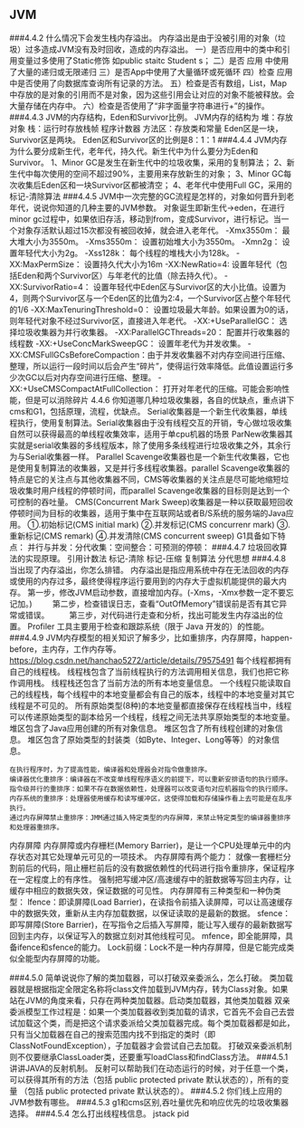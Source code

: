 ## JVM
###4.4.2 什么情况下会发生栈内存溢出。
  内存溢出是由于没被引用的对象（垃圾）过多造成JVM没有及时回收，造成的内存溢出。
  一）是否应用中的类中和引用变量过多使用了Static修饰 如public staitc Student s；
  二）是否 应用 中使用了大量的递归或无限递归
  三）是否App中使用了大量循环或死循环
  四）检查 应用 中是否使用了向数据库查询所有记录的方法。
  五）检查是否有数组，List，Map中存放的是对象的引用而不是对象，因为这些引用会让对应的对象不能被释放。会大量存储在内存中。
  六）检查是否使用了“非字面量字符串进行+”的操作。
###4.4.3 JVM的内存结构，Eden和Survivor比例。
    JVM内存的结构为
    堆：存放对象
    栈：运行时存放栈帧
    程序计数器
    方法区：存放类和常量
    Eden区是一块，Survivor区是两块。
    Eden区和Survivor区的比例是8：1：1
	###4.4.4 JVM内存为什么要分成新生代，老年代，持久代。新生代中为什么要分为Eden和Survivor。
      1、Minor GC是发生在新生代中的垃圾收集，采用的复制算法；
      2、新生代中每次使用的空间不超过90%，主要用来存放新生的对象；
      3、Minor GC每次收集后Eden区和一块Survivor区都被清空；
      4、老年代中使用Full GC，采用的标记-清除算法
###4.4.5 JVM中一次完整的GC流程是怎样的，对象如何晋升到老年代，说说你知道的几种主要的JVM参数。
    对象诞生即新生代->eden，在进行minor gc过程中，如果依旧存活，移动到from，变成Survivor，进行标记。当一个对象存活默认超过15次都没有被回收掉，就会进入老年代。
    -Xmx3550m： 最大堆大小为3550m。
    -Xms3550m： 设置初始堆大小为3550m。
    -Xmn2g： 设置年轻代大小为2g。
    -Xss128k： 每个线程的堆栈大小为128k。
    -XX:MaxPermSize：  设置持久代大小为16m
    -XX:NewRatio=4: 设置年轻代（包括Eden和两个Survivor区）与年老代的比值（除去持久代）。
    -XX:SurvivorRatio=4： 设置年轻代中Eden区与Survivor区的大小比值。设置为4，则两个Survivor区与一个Eden区的比值为2:4，一个Survivor区占整个年轻代的1/6
    -XX:MaxTenuringThreshold=0： 设置垃圾最大年龄。如果设置为0的话，则年轻代对象不经过Survivor区，直接进入年老代。
    -XX:+UseParallelGC： 选择垃圾收集器为并行收集器。
    -XX:ParallelGCThreads=20： 配置并行收集器的线程数
    -XX:+UseConcMarkSweepGC： 设置年老代为并发收集。
    -XX:CMSFullGCsBeforeCompaction：由于并发收集器不对内存空间进行压缩、整理，所以运行一段时间以后会产生“碎片”，使得运行效率降低。此值设置运行多少次GC以后对内存空间进行压缩、整理。
    -XX:+UseCMSCompactAtFullCollection： 打开对年老代的压缩。可能会影响性能，但是可以消除碎片
4.4.6 你知道哪几种垃圾收集器，各自的优缺点，重点讲下cms和G1，包括原理，流程，优缺点。
     Serial收集器是一个新生代收集器，单线程执行，使用复制算法。Serial收集器由于没有线程交互的开销，专心做垃圾收集自然可以获得最高的单线程收集效率，适用于单cpu机器的场景
    ParNew收集器其实就是serial收集器的多线程版本，除了使用多条线程进行垃圾收集之外，其余行为与Serial收集器一样。
    Parallel Scavenge收集器也是一个新生代收集器，它也是使用复制算法的收集器，又是并行多线程收集器。parallel Scavenge收集器的特点是它的关注点与其他收集器不同，CMS等收集器的关注点是尽可能地缩短垃圾收集时用户线程的停顿时间，而parallel Scavenge收集器的目标则是达到一个可控制的吞吐量。
    CMS(Concurrent Mark Sweep)收集器是一种以获取最短回收停顿时间为目标的收集器，适用于集中在互联网站或者B/S系统的服务端的Java应用。
    ①.初始标记(CMS initial mark)
    ②.并发标记(CMS concurrenr mark)
    ③.重新标记(CMS remark)
    ④.并发清除(CMS concurrent sweep)
    G1具备如下特点：
    并行与并发：分代收集：空间整合：可预测的停顿：
###4.4.7 垃圾回收算法的实现原理。
    引用计数法
    标记-清除
    标记-压缩
    复制算法
    分代思想
###4.4.8 当出现了内存溢出，你怎么排错。
    内存溢出是指应用系统中存在无法回收的内存或使用的内存过多，最终使得程序运行要用到的内存大于虚拟机能提供的最大内存。
    第一步，修改JVM启动参数，直接增加内存。(-Xms，-Xmx参数一定不要忘记加。)
　　 第二步，检查错误日志，查看“OutOfMemory”错误前是否有其它异常或错误。
　　 第三步，对代码进行走查和分析，找出可能发生内存溢出的位置。
    Profiler 工具主要用于检查和跟踪系统（限于 Java 开发的）的性能。
###4.4.9 JVM内存模型的相关知识了解多少，比如重排序，内存屏障，happen-before，主内存，工作内存等。
    https://blog.csdn.net/hanchao5272/article/details/79575491
    每个线程都拥有自己的线程栈。
    线程栈包含了当前线程执行的方法调用相关信息，我们也把它称作调用栈。
    线程栈还包含了当前方法的所有本地变量信息。
    一个线程只能读取自己的线程栈，每个线程中的本地变量都会有自己的版本，线程中的本地变量对其它线程是不可见的。
    所有原始类型(8种)的本地变量都直接保存在线程栈当中，线程可以传递原始类型的副本给另一个线程，线程之间无法共享原始类型的本地变量。
    堆区包含了Java应用创建的所有对象信息。
    堆区包含了所有线程创建的对象信息。
    堆区包含了原始类型的封装类（如Byte、Integer、Long等等）的对象信息。

    在执行程序时，为了提高性能，编译器和处理器会对指令做重排序。
    编译器优化重排序：编译器在不改变单线程程序语义的前提下，可以重新安排语句的执行顺序。
    指令级并行的重排序：如果不存在数据依赖性，处理器可以改变语句对应机器指令的执行顺序。
    内存系统的重排序：处理器使用缓存和读写缓冲区，这使得加载和存储操作看上去可能是在乱序执行。
    通过内存屏障禁止重排序：JMM通过插入特定类型的内存屏障，来禁止特定类型的编译器重排序和处理器重排序。

  内存屏障
    内存屏障或内存栅栏(Memory Barrier)，是让一个CPU处理单元中的内存状态对其它处理单元可见的一项技术。
    内存屏障有两个能力：
    就像一套栅栏分割前后的代码，阻止栅栏前后的没有数据依赖性的代码进行指令重排序，保证程序在一定程度上的有序性。
    强制把写缓冲区/高速缓存中的脏数据等写回主内存，让缓存中相应的数据失效，保证数据的可见性。
    内存屏障有三种类型和一种伪类型：
  lfence：即读屏障(Load Barrier)，在读指令前插入读屏障，可以让高速缓存中的数据失效，重新从主内存加载数据，以保证读取的是最新的数据。
  sfence：即写屏障(Store Barrier)，在写指令之后插入写屏障，能让写入缓存的最新数据写回到主内存，以保证写入的数据立刻对其他线程可见。
  mfence，即全能屏障，具备ifence和sfence的能力。
  Lock前缀：Lock不是一种内存屏障，但是它能完成类似全能型内存屏障的功能。
  
###4.5.0 简单说说你了解的类加载器，可以打破双亲委派么，怎么打破。
    类加载器就是根据指定全限定名称将class文件加载到JVM内存，转为Class对象。如果站在JVM的角度来看，只存在两种类加载器。启动类加载器，其他类加载器
    双亲委派模型工作过程是：如果一个类加载器收到类加载的请求，它首先不会自己去尝试加载这个类，而是把这个请求委派给父类加载器完成。每个类加载器都是如此，只有当父加载器在自己的搜索范围内找不到指定的类时（即ClassNotFoundException），子加载器才会尝试自己去加载。
    打破双亲委派机制则不仅要继承ClassLoader类，还要重写loadClass和findClass方法。
###4.5.1 讲讲JAVA的反射机制。
    反射可以帮助我们在动态运行的时候，对于任意一个类，可以获得其所有的方法（包括 public protected private 默认状态的），所有的变量 （包括 public protected private 默认状态的）。
###4.5.2 你们线上应用的JVM参数有哪些。
###4.5.3 g1和cms区别,吞吐量优先和响应优先的垃圾收集器选择。
###4.5.4 怎么打出线程栈信息。
  jstack  pid

